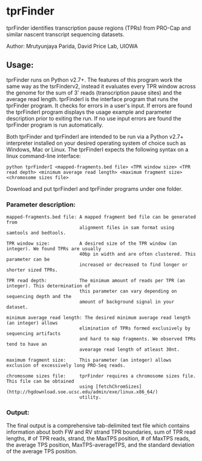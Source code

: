 # tprFinder
tprFinder identifies transcription pause regions (TPRs) from PRO-Cap and similar nascent transcript sequencing datasets.

Author: Mrutyunjaya Parida, David Price Lab, UIOWA

## Usage:
tprFinder runs on Python v2.7+. The features of this program work the same way as the tsrFinderv2, instead it evaluates every TPR window across the genome for the sum of 3' reads (transcription pause sites) and the average read length. tprFinderI is the interface program that runs the tprFinder program. It checks for errors in a user's input. If errors are found the tprFinderI program displays the usage example and parameter description prior to exiting the run. If no use input errors are found the tprFinder program is run automatically.

Both tprFinder and tprFinderI are intended to be run via a Python v2.7+ interpreter installed on your desired operating system of choice such as Windows, Mac or Linux. The tprFinderI expects the following syntax on a linux command-line interface:

```
python tprFinderI <mapped-fragments.bed file> <TPR window size> <TPR read depth> <minimum average read length> <maximum fragment size> <chromosome sizes file>
```
Download and put tprFinderI and tprFinder programs under one folder.

### Parameter description:
```
mapped-fragments.bed file: A mapped fragment bed file can be generated from 
                           alignment files in sam format using samtools and bedtools.

TPR window size:           A desired size of the TPR window (an integer). We found TPRs are usually 
                           40bp in width and are often clustered. This parameter can be 
                           increased or decreased to find longer or shorter sized TPRs.

TPR read depth:            The minimum amount of reads per TPR (an integer). This determination of 
                           this parameter can vary depending on sequencing depth and the 
                           amount of background signal in your dataset.

minimum average read length: The desired minimum average read length (an integer) allows 
                           elimination of TPRs formed exclusively by sequencing artifacts 
                           and hard to map fragments. We observed TPRs tend to have an 
                           avearage read length of atleast 30nt.

maximum fragment size:     This parameter (an integer) allows exclusion of excessively long PRO-Seq reads. 

chromosome sizes file:     tprFinder requires a chromosome sizes file. This file can be obtained 
                           using [fetchChromSizes](http://hgdownload.soe.ucsc.edu/admin/exe/linux.x86_64/) 
                           utility.
```

### Output:
The final output is a comprehensive tab-delimited text file which contains information about both FW and RV strand TPR boundaries, sum of TPR read lengths, # of TPR reads, strand, the MaxTPS position, # of MaxTPS reads, the average TPS position, MaxTPS-averageTPS, and the standard deviation of the average TPS position.


